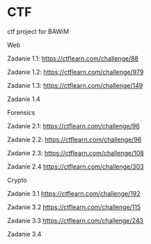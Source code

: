 # CTF
ctf project for BAWiM


Web

Zadanie 1.1:
https://ctflearn.com/challenge/88


Zadanie 1.2:
https://ctflearn.com/challenge/979


Zadanie 1.3:
https://ctflearn.com/challenge/149

Zadanie 1.4


Forensics


Zadanie 2.1:
https://ctflearn.com/challenge/96

Zadanie 2.2:
https://ctflearn.com/challenge/96

Zadanie 2.3:
https://ctflearn.com/challenge/108

Zadanie 2.4
https://ctflearn.com/challenge/303


Crypto


Zadanie 3.1
https://ctflearn.com/challenge/192

Zadanie 3.2
https://ctflearn.com/challenge/115

Zadanie 3.3
https://ctflearn.com/challenge/243

Zadanie 3.4







